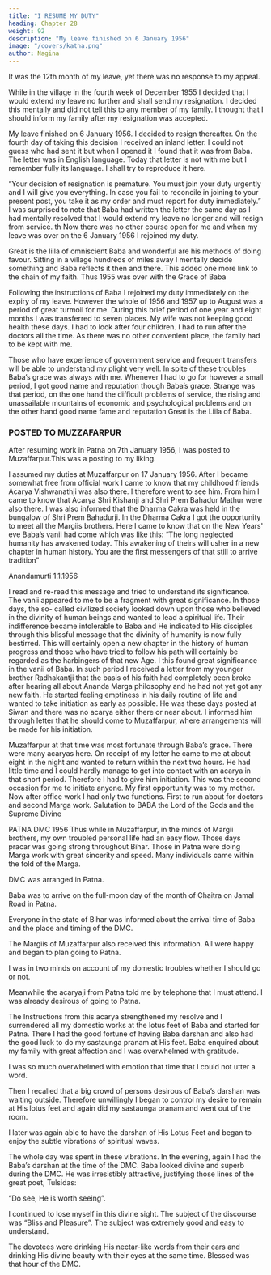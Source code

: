 ```yaml
---
title: "I RESUME MY DUTY"
heading: Chapter 28
weight: 92
description: "My leave finished on 6 January 1956"
image: "/covers/katha.png"
author: Nagina
---
```




It was the 12th month of my leave, yet there was no response to my appeal.

While in the village in the fourth week of December 1955 I decided that I would extend my leave no further and shall send my resignation. I decided this mentally and did not tell this to any member of my family. I thought that I should inform my family after my resignation was accepted.

My leave finished on 6 January 1956. I decided to resign thereafter. On the
fourth day of taking this decision I received an inland letter. I could not guess who had
sent it but when I opened it I found that it was from Baba. The letter was in English
language. Today that letter is not with me but I remember fully its language. I shall try
to reproduce it here.

“Your decision of resignation is premature. You must join your duty
urgently and I will give you everything. In case you fail to reconcile in joining to
your present post, you take it as my order and must report for duty immediately.”
I was surprised to note that Baba had written the letter the same day as I had
mentally resolved that I would extend my leave no longer and will resign from service.
th
Now there was no other course open for me and when my leave was over on the 6
January 1956 I rejoined my duty.

Great is the liila of omniscient Baba and wonderful are his methods of doing
favour. Sitting in a village hundreds of miles away I mentally decide something and
Baba reflects it then and there. This added one more link to the chain of my faith. Thus
1955 was over with the Grace of Baba


Following the instructions of Baba I rejoined my duty immediately on the expiry
of my leave. However the whole of 1956 and 1957 up to August was a period of great
turmoil for me. During this brief period of one year and eight months I was transferred
to seven places. My wife was not keeping good health these days. I had to look after
four children. I had to run after the doctors all the time. As there was no other
convenient place, the family had to be kept with me.

Those who have experience of government service and frequent transfers will
be able to understand my plight very well. In spite of these troubles Baba’s grace was
always with me. Whenever I had to go for however a small period, I got good name and
reputation though Baba’s grace. Strange was that period, on the one hand the difficult
problems of service, the rising and unassailable mountains of economic and
psychological problems and on the other hand good name fame and reputation Great
is the Liila of Baba.


### POSTED TO MUZZAFARPUR

After resuming work in Patna on 7th January 1956, I was posted to Muzaffarpur.This was a posting to my liking.

I assumed my duties at Muzaffarpur on 17 January 1956. After I became
somewhat free from official work I came to know that my childhood friends Acarya
Vishwanathji was also there. I therefore went to see him. From him I came to know that
Acarya Shri Kishanji and Shri Prem Bahadur Mathur were also there. I was also
informed that the Dharma Cakra was held in the bungalow of Shri Prem Bahadurji.
In the Dharma Cakra I got the opportunity to meet all the Margiis brothers. Here
I came to know that on the New Years' eve Baba’s vanii had come which was like this:
“The long neglected humanity has awakened today. This awakening of
theirs will usher in a new chapter in human history. You are the first messengers
of that still to arrive tradition”

Anandamurti 1.1.1956

I read and re-read this message and tried to understand its significance. The
vanii appeared to me to be a fragment with great significance. In those days, the so-
called civilized society looked down upon those who believed in the divinity of human
beings and wanted to lead a spiritual life. Their indifference became intolerable to Baba
and He indicated to His disciples through this blissful message that the divinity of
humanity is now fully bestirred. This will certainly open a new chapter in the history of
human progress and those who have tried to follow his path will certainly be regarded
as the harbingers of that new Age. I this found great significance in the vanii of Baba.
In such period I received a letter from my younger brother Radhakantji that the
basis of his faith had completely been broke after hearing all about Ananda Marga
philosophy and he had not yet got any new faith. He started feeling emptiness in his
daily routine of life and wanted to take initiation as early as possible. He was these
days posted at Siwan and there was no acarya either there or near about. I informed
him through letter that he should come to Muzaffarpur, where arrangements will be
made for his initiation.

Muzaffarpur at that time was most fortunate through Baba’s grace. There were
many acaryas here. On receipt of my letter he came to me at about eight in the night
and wanted to return within the next two hours. He had little time and I could hardly
manage to get into contact with an acarya in that short period. Therefore I had to give
him initiation. This was the second occasion for me to initiate anyone. My first
opportunity was to my mother.
Now after office work I had only two functions. First to run about for doctors and
second Marga work.
Salutation to BABA the Lord of the Gods and the Supreme
Divine

PATNA DMC 1956
Thus while in Muzaffarpur, in the minds of Margii brothers, my own troubled
personal life had an easy flow. Those days pracar was going strong throughout Bihar.
Those in Patna were doing Marga work with great sincerity and speed. Many
individuals came within the fold of the Marga.

DMC was arranged in Patna.

Baba was to arrive on the full-moon day of the month of Chaitra on Jamal Road in Patna. 

Everyone in the state of Bihar was informed about the arrival time of Baba and the place and timing of the DMC. 

The Margiis of Muzaffarpur also received this information. All were happy and began to plan going to Patna.

I was in two minds on account of my domestic troubles whether I should go or not. 

Meanwhile the acaryaji from Patna told me by telephone that I must attend. I was
already desirous of going to Patna.

The Instructions from this acarya strengthened my resolve and I surrendered all my domestic works at the lotus feet of Baba and started for Patna. There I had the good fortune of having Baba darshan and also had the good luck to do my sastaunga pranam at His feet. Baba enquired about my family with great affection and I was overwhelmed with gratitude.

I was so much overwhelmed with emotion that time that I could not utter a word.

Then I recalled that a big crowd of persons desirous of Baba’s darshan was waiting outside. Therefore unwillingly I began to control my desire to remain at His lotus feet and again did my sastaunga pranam and went out of the room. 

I later was again able to have the darshan of His Lotus Feet and began to enjoy the subtle vibrations of spiritual waves.

The whole day was spent in these vibrations. In the evening, again I had the Baba’s darshan at the time of the DMC. Baba looked divine and superb during the DMC. He was irresistibly attractive, justifying those lines of the great poet, Tulsidas: 

“Do see, He is worth seeing”.

I continued to lose myself in this divine sight. The subject of the discourse was “Bliss and Pleasure”. The subject was extremely good and easy to understand. 

The devotees were drinking His nectar-like words from their ears and drinking His divine beauty with their eyes at the same time. Blessed was that hour of the DMC.

